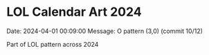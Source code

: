 # LOL Calendar Art 2024

Date: 2024-04-01 00:09:00
Message: O pattern (3,0) (commit 10/12)

Part of LOL pattern across 2024
